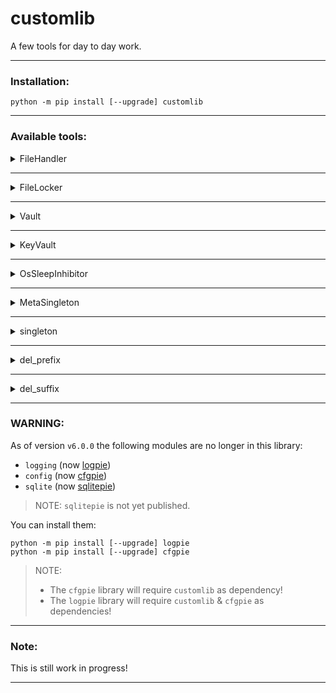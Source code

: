 
# customlib

A few tools for day to day work.

---

### Installation:

```commandline
python -m pip install [--upgrade] customlib
```

---

### Available tools:

<details>
<summary>FileHandler</summary>
<p>

This is a file handler that can be used as a context-manager with thread & file locking.

How to:

```python
from customlib.filehandlers import FileHandler

with FileHandler("some_file.txt", "a", encoding="UTF-8") as fh:
    fh.write("Testing 'FileHandler'...")
```


</p>
</details>

---

<details>
<summary>FileLocker</summary>
<p>

This is a file locker that can also be used as a context-manager.

How to:

```python
from customlib.filelockers import FileLocker, LOCK

fl1 = FileLocker()

if __name__ == '__main__':
    fh1 = open("just_a_file.txt", "w", encoding="UTF-8")
    fl1.acquire(fh1, flags=LOCK.EX)
    fh1.write("Just testing the locking system...\n")
    fl1.release(fh1)
    fh1.close()
```

**Lock types:**
- `LOCK.EX`: int (0x1), exclusive lock
- `LOCK.SH`: int (0x2), shared lock

**Lock flags:**
- `LOCK.NB`: int (0x4), non-blocking

**Manually unlock (only needed internally):**
- `LOCK.UN`: int (0), unlock


</p>
</details>

---

<details>
<summary>Vault</summary>
<p>

This is a handler that makes use of keyring for password safe-keeping.

How to:

```python
from customlib.keyvault import Vault

vault = Vault()
password: str = vault.generate(exclude="\'\"\\", length=16)
vault.set_password(service="test_service", username="test_username", password=password)


if __name__ == '__main__':
    password: str = vault.get_password(service="test_service", username="test_username")
    print(password)

    vault.del_password(service="test_service", username="test_username")
```

`generate` params:
* `include`: The character set(s) to be used when generating the password.
  * `u`: ascii_uppercase
  * `l`: ascii_lowercase
  * `d`: digits
  * `p`: punctuation
* `exclude`: The characters to be excluded from the password.
* `length`: The number of characters our password should have.

This is not so different from `keyring`, after all, it is making use of its methods.
It exists only to serve as a base class for `KeyVault`!

</p>
</details>

---

<details>
<summary>KeyVault</summary>
<p>

This is a handler that makes use of keyring for password safe-keeping using encryption.

How to:

```python
from customlib.keyvault import KeyVault

vault = KeyVault()
vault.password(
    value=vault.generate(exclude="\'\"\\", length=16),
    salt=vault.generate(exclude="\'\"\\", length=16)
)

if __name__ == '__main__':
    vault.set_password(service="test_service", username="test_username", password="test_password")

    print(vault.get_password(service="test_service", username="test_username"))

    vault.del_password(service="test_service", username="test_username")
```

`generate` params:
* `include`: The character set(s) to be used when generating the password.
  * `u`: ascii_uppercase
  * `l`: ascii_lowercase
  * `d`: digits
  * `p`: punctuation
* `exclude`: The characters to be excluded from the password.
* `length`: The number of characters our password should have.

</p>
</details>

---

<details>
<summary>OsSleepInhibitor</summary>
<p>

With this handler we can prevent the operating system from going to sleep.

Works in `Windows` and it might work as well in `Linux` and `Darwin` systems (not tested!).

How to:

```python
from customlib.systemhandlers import OsSleepInhibitor

if __name__ == '__main__':
    with OsSleepInhibitor(keep_screen_awake=True) as osi:
        print("I just did something that took a lot of time...")
```

</p>
</details>

---

<details>
<summary>MetaSingleton</summary>
<p>

Singleton metaclass for restricting `non-strict` classes to only one instance per runtime.

How to:

```python
from customlib.singletons import MetaSingleton


class CfgParser(object, metaclass=MetaSingleton):
  """test"""


if __name__ == '__main__':
    cfg1 = CfgParser()
    cfg2 = CfgParser()

    print("*" * 80)
    print("cfg1 == cfg2:", cfg1 == cfg2)
    print("cfg1 is cfg2:", cfg1 is cfg2)
```

```
cfg1 == cfg2: True
cfg1 is cfg2: True
```

</p>
</details>

---

<details>
<summary>singleton</summary>
<p>

Singleton decorator for `metaclass`.
Restrict object to only one instance per runtime.

How to:

```python
from customlib.singletons import singleton


@singleton
class CfgParser(object):
  """test"""

  
if __name__ == '__main__':
    cfg1 = CfgParser()
    cfg2 = CfgParser()

    print("*" * 80)
    print("cfg1 == cfg2:", cfg1 == cfg2)
    print("cfg1 is cfg2:", cfg1 is cfg2)
```

```
cfg1 == cfg2: True
cfg1 is cfg2: True
```

</p>
</details>

---

<details>
<summary>del_prefix</summary>
<p>

If `target` starts with the `prefix` string and `prefix` is not empty, return `string[len(prefix):]`.
Otherwise, return a copy of the original string.

How to:

```python
from customlib.utils import del_prefix

a = "some cool string"

if __name__ == '__main__':
    b = del_prefix(target=a, prefix="some ")
    print(b)  # --> "cool string"
```

</p>
</details>

---

<details>
<summary>del_suffix</summary>
<p>

If `target` ends with the `suffix` string and `suffix` is not empty, return `string[:-len(suffix)]`.
Otherwise, return a copy of the original string.

How to:

```python
from customlib.utils import del_suffix

a = "some cool string"

if __name__ == '__main__':
    b = del_suffix(target=a, suffix=" string")
    print(b)  # --> "some cool"
```

</p>
</details>

---

### WARNING:

As of version `v6.0.0` the following modules are no longer in this library:
* `logging` (now [logpie](https://github.com/ClaudiuDrug/logpie))
* `config` (now [cfgpie](https://github.com/ClaudiuDrug/cfgpie))
* `sqlite` (now [sqlitepie](https://github.com/ClaudiuDrug/sqlitepie))

> NOTE: `sqlitepie` is not yet published.

You can install them:
```commandline
python -m pip install [--upgrade] logpie
python -m pip install [--upgrade] cfgpie
```

> NOTE:
> * The `cfgpie` library will require `customlib` as dependency!
> * The `logpie` library will require `customlib` & `cfgpie` as dependencies!

---

### Note:

This is still work in progress!

---
